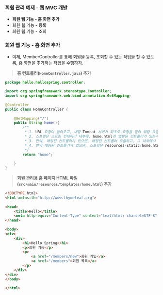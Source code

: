 
### 회원 관리 예제 - 웹 MVC 개발

- **회원 웹 기능 - 홈 화면 추가**
- 회원 웹 기능 - 등록
- 회원 웹 기능 - 조회


### 회원 웹 기능 - 홈 화면 추가

- 이제, MemberController를 통해 회원을 등록, 조회할 수 있는 작업을 할 수 있도록, 홈 화면을 추가하는 작업을 수행하자.

> **홈 컨트롤러(`HomeController.java`) 추가**
```java
package hello.hellospring.controller;  
  
import org.springframework.stereotype.Controller;  
import org.springframework.web.bind.annotation.GetMapping;  
  
@Controller  
public class HomeController {  
  
    @GetMapping("/")  
    public String home(){  
        /**  
         * 1. URL 요청이 들어오고, 내장 Tomcat 서버가 최초로 요청을 받아 해당 요청을 스프링에게 넘긴다.  
         * 2. 스프링은 스프링 컨테이너 내부에, home.html과 맵핑된 컨트롤러가 있는지 먼저 찾아본다. (여기서는 HomeController에 GetMapping("/") 부분이 있음  
         * 3. 만약, 매핑된 컨트롤러가 있으면, 매핑된 컨트롤러 호출하고, 그 내부에서 return한 해당 html파일을 반환한다 (resources/templates/home.html)  
         * 4. 만약 매핑된 컨트롤러가 없으면, 스프링은 resources/static/home.html이 있는지를 확인한다.  
         */
        return "home";  
  
    }  
}
```

> **회원 관리용 홈 페이지 HTML 파일 (`src/main/resources/templates/home.html`) 추가**
```html
<!DOCTYPE html>  
<html xmlns:th="http://www.thymeleaf.org">  
  
<head>  
    <title>Hello</title>  
    <meta http-equiv="Content-Type" content="text/html; charset=UTF-8" />  
</head>  
  
<body>  
<div>  
    <div>  
        <h1>Hello Spring</h1>  
        <p>회원 기능</p>  
        <p>  
            <a href="/members/new">회원 가입</a>  
            <a href="/members">회원 목록</a>  
        </p>  
    </div>  
</div>  
</body>  
  
</html>
```